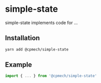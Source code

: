 # simple-state

simple-state implements code for ...

## Installation

```bash
yarn add @cpmech/simple-state
```

## Example

```ts
import { ... } from '@cpmech/simple-state'
```
